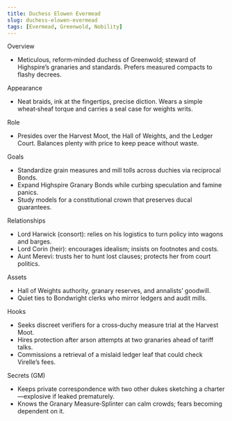 ```yaml
---
title: Duchess Elowen Evermead
slug: duchess-elowen-evermead
tags: [Evermead, Greenwold, Nobility]
---
```


Overview
- Meticulous, reform‑minded duchess of Greenwold; steward of Highspire’s granaries and standards. Prefers measured compacts to flashy decrees.

Appearance
- Neat braids, ink at the fingertips, precise diction. Wears a simple wheat‑sheaf torque and carries a seal case for weights writs.

Role
- Presides over the Harvest Moot, the Hall of Weights, and the Ledger Court. Balances plenty with price to keep peace without waste.

Goals
- Standardize grain measures and mill tolls across duchies via reciprocal Bonds.
- Expand Highspire Granary Bonds while curbing speculation and famine panics.
- Study models for a constitutional crown that preserves ducal guarantees.

Relationships
- Lord Harwick (consort): relies on his logistics to turn policy into wagons and barges.
- Lord Corin (heir): encourages idealism; insists on footnotes and costs.
- Aunt Merevi: trusts her to hunt lost clauses; protects her from court politics.

Assets
- Hall of Weights authority, granary reserves, and annalists’ goodwill.
- Quiet ties to Bondwright clerks who mirror ledgers and audit mills.

Hooks
- Seeks discreet verifiers for a cross‑duchy measure trial at the Harvest Moot.
- Hires protection after arson attempts at two granaries ahead of tariff talks.
- Commissions a retrieval of a mislaid ledger leaf that could check Virelle’s fees.

Secrets (GM)
- Keeps private correspondence with two other dukes sketching a charter—explosive if leaked prematurely.
- Knows the Granary Measure‑Splinter can calm crowds; fears becoming dependent on it.

